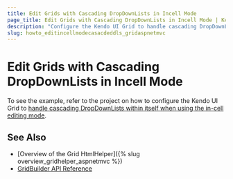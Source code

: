 ```yaml
---
title: Edit Grids with Cascading DropDownLists in Incell Mode
page_title: Edit Grids with Cascading DropDownLists in Incell Mode | Kendo UI Grid HtmlHelper for ASP.NET MVC
description: "Configure the Kendo UI Grid to handle cascading DropDownListswhen using the incell editing mode."
slug: howto_editincellmodecasacdeddls_gridaspnetmvc
---
```


# Edit Grids with Cascading DropDownLists in Incell Mode

To see the example, refer to the project on how to configure the Kendo UI Grid to [handle cascading DropDownLists within itself when using the in-cell editing mode](https://github.com/telerik/ui-for-aspnet-mvc-examples/tree/master/grid/grid-incell-editing-with-cascading-dropdownlist).

## See Also

* [Overview of the Grid HtmlHelper]({% slug overview_gridhelper_aspnetmvc %})
* [GridBuilder API Reference](http://docs.telerik.com/aspnet-mvc/api/Kendo.Mvc.UI.Fluent/GridBuilder)
